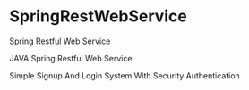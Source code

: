# SpringRestWebService
Spring Restful Web Service

JAVA Spring Restful Web Service

Simple Signup And Login System With Security Authentication

